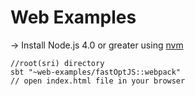 # Web Examples

-> Install Node.js 4.0 or greater using [nvm](https://github.com/creationix/nvm#installation)

```
//root(sri) directory
sbt "~web-examples/fastOptJS::webpack"
// open index.html file in your browser
```
